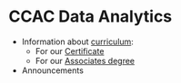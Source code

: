 # CCAC Data Analytics

* Information about [curriculum](curriculum):
	* For our [Certificate](curriculum/cert_curriculum.html)
	* For our [Associates degree](curriculum/as_curriculum.html)
* Announcements
